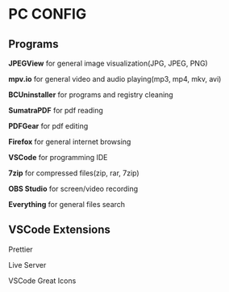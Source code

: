 # PC CONFIG

## Programs

**JPEGView** for general image visualization(JPG, JPEG, PNG)

**mpv.io** for general video and audio playing(mp3, mp4, mkv, avi)

**BCUninstaller** for programs and registry cleaning

**SumatraPDF** for pdf reading

**PDFGear** for pdf editing

**Firefox** for general internet browsing

**VSCode** for programming IDE

**7zip** for compressed files(zip, rar, 7zip)

**OBS Studio** for screen/video recording

**Everything** for general files search

## VSCode Extensions

Prettier

Live Server

VSCode Great Icons
